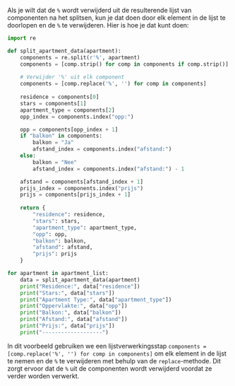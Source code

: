 Als je wilt dat de `%` wordt verwijderd uit de resulterende lijst van componenten na het splitsen, kun je dat doen door elk element in de lijst te doorlopen en de `%` te verwijderen. Hier is hoe je dat kunt doen:

```` python
import re

def split_apartment_data(apartment):
    components = re.split(r'%', apartment)
    components = [comp.strip() for comp in components if comp.strip()]
    
    # Verwijder '%' uit elk component
    components = [comp.replace('%', '') for comp in components]
    
    residence = components[0]
    stars = components[1]
    apartment_type = components[2]
    opp_index = components.index("opp:")

    opp = components[opp_index + 1]
    if "balkon" in components:
        balkon = "Ja"
        afstand_index = components.index("afstand:")
    else:
        balkon = "Nee"
        afstand_index = components.index("afstand:") - 1

    afstand = components[afstand_index + 1]
    prijs_index = components.index("prijs")
    prijs = components[prijs_index + 1]
    
    return {
        "residence": residence,
        "stars": stars,
        "apartment_type": apartment_type,
        "opp": opp,
        "balkon": balkon,
        "afstand": afstand,
        "prijs": prijs
    }

for apartment in apartment_list:
    data = split_apartment_data(apartment)
    print("Residence:", data["residence"])
    print("Stars:", data["stars"])
    print("Apartment Type:", data["apartment_type"])
    print("Oppervlakte:", data["opp"])
    print("Balkon:", data["balkon"])
    print("Afstand:", data["afstand"])
    print("Prijs:", data["prijs"])
    print("-------------------")

````

In dit voorbeeld gebruiken we een lijstverwerkingsstap 
`components = [comp.replace('%', '') for comp in components]` om elk element in de lijst te nemen en de `%` te verwijderen met behulp van de `replace`-methode. Dit zorgt ervoor dat de `%` uit de componenten wordt verwijderd voordat ze verder worden verwerkt.